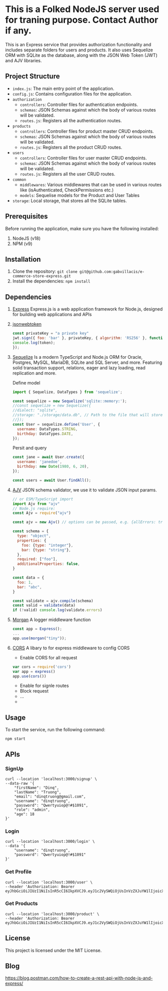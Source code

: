 # This is a Folked NodeJS server used for traning purpose. Contact Author if any.

This is an Express service that provides authorization functionality and includes separate folders for users and products.
It also uses Sequelize ORM with SQLite as the database, along with the JSON Web Token (JWT) and AJV libraries.

## Project Structure
 - `index.js`: The main entry point of the application.
 - `config.js`: Contains configuration files for the application.
 - `authorization`
   - `controllers`: Controller files for authentication endpoints.
   - `schemas`: JSON Schemas against which the body of various routes will be validated.
   - `routes.js`: Registers all the authentication routes.
 - `products`
   - `controllers`: Controller files for product master CRUD endpoints.
   - `schemas`: JSON Schemas against which the body of various routes will be validated.
   - `routes.js`: Registers all the product CRUD routes.
 - `users`
   - `controllers`: Controller files for user master CRUD endpoints.
   - `schemas`: JSON Schemas against which the body of various routes will be validated.
   - `routes.js`: Registers all the user CRUD routes.
 - `common`
   - `middlewares`: Various middlewares that can be used in various routes like (isAuthenticated, CheckPermissions etc.)
   - `models`: Sequelise models for the Product and User Tables
 - `storage`: Local storage, that stores all the SQLite tables.

## Prerequisites
Before running the application, make sure you have the following installed:
1. NodeJS (v18)
2. NPM (v9)

## Installation
1. Clone the repository: `git clone git@github.com:gabvillacis/e-commerce-store-express.git`
2. Install the dependencies: `npm install`

## Dependencies
1. [Express](https://github.com/expressjs/express)
   Express.js is a web application framework for Node.js, designed for building web applications and APIs
   
3. [jsonwebtoken](https://github.com/auth0/node-jsonwebtoken)
   ```js
   const privateKey = "a private key"
   jwt.sign({ foo: 'bar' }, privateKey, { algorithm: 'RS256' }, function(err, token) {
   console.log(token);
   });
   ```
   
4. [Sequelize](https://www.npmjs.com/package/sequelize)
   Is a modern TypeScript and Node.js ORM for Oracle, Postgres, MySQL, MariaDB, SQLite and SQL Server, and more. Featuring solid transaction support, relations, eager and lazy loading, read replication and more.

   Define model
    ```js
    import { Sequelize, DataTypes } from 'sequelize';
 
    const sequelize = new Sequelize('sqlite::memory:');
    //const sequelize = new Sequelize({
    //dialect: "sqlite",
    //storage: "./storage/data.db", // Path to the file that will store the SQLite DB.
    //});
    const User = sequelize.define('User', {
      username: DataTypes.STRING,
      birthday: DataTypes.DATE,
    });
    ```

   Persit and query
    ```js
    const jane = await User.create({
      username: 'janedoe',
      birthday: new Date(1980, 6, 20),
    });
    
    const users = await User.findAll();
    ```
    
5. [AJV]((https://github.com/ajv-validator/ajv))
   JSON schema validator, we use it to validate JSON input params.

   ```js
   // or ESM/TypeScript import
   import Ajv from "ajv"
   // Node.js require:
   const Ajv = require("ajv")
   
   const ajv = new Ajv() // options can be passed, e.g. {allErrors: true}
   
   const schema = {
     type: "object",
     properties: {
       foo: {type: "integer"},
       bar: {type: "string"},
     },
     required: ["foo"],
     additionalProperties: false,
   }
   
   const data = {
     foo: 1,
     bar: "abc",
   }
   
   const validate = ajv.compile(schema)
   const valid = validate(data)
   if (!valid) console.log(validate.errors)
   ```

6. [Morgan](https://www.npmjs.com/package/morgan)
   A logger middleware function
   ```js
   const app = Express();
   ...
   app.use(morgan("tiny"));
   ```
7. [CORS](https://www.npmjs.com/package/cors)
   A libary to for express middleware to config CORS
   - Enable CORS for all request
   ```js
   var cors = require('cors')
   var app = express()
   app.use(cors())
   ```
   - Enable for signle routes
   - Block request
   - ...
   - 

## Usage

To start the service, run the following command:
```shell
npm start
```

## APIs

### SignUp
```
curl --location 'localhost:3000/signup' \
--data-raw '{
    "firstName": "Dinq",
    "lastName": "Truong",
    "email": "dinqtruong@gmail.com",
    "username": "dinqtruong",
    "password": "Qwertyuiop@!#$1091",
    "role": "admin",
    "age": 18
}'
```

### Login
```
curl --location 'localhost:3000/login' \
--data '{
    "username": "dinqtruong",
    "password": "Qwertyuiop@!#$1091"
}'
```

### Get Profile

```
curl --location 'localhost:3000/user' \
--header 'Authorization: Bearer eyJhbGciOiJIUzI1NiIsInR5cCI6IkpXVCJ9.eyJ1c2VySWQiOjUsInVzZXJuYW1lIjoicXVhbmd0cnVvbmdkLWFkbWluIiwiaWF0IjoxNzA2MDY3NjEzLCJleHAiOjE3MDYwNzEyMTN9.UMs0wF5mSRH0skPDFfH_mREVQUgBxAhk4yroHmk8y28'
```

### Get Products

```
curl --location 'localhost:3000/product' \
--header 'Authorization: Bearer eyJhbGciOiJIUzI1NiIsInR5cCI6IkpXVCJ9.eyJ1c2VySWQiOjUsInVzZXJuYW1lIjoicXVhbmd0cnVvbmdkLWFkbWluIiwiaWF0IjoxNzA2MDY3NjEzLCJleHAiOjE3MDYwNzEyMTN9.UMs0wF5mSRH0skPDFfH_mREVQUgBxAhk4yroHmk8y28'
```

## License
This project is licensed under the MIT License.

## Blog
https://blog.postman.com/how-to-create-a-rest-api-with-node-js-and-express/



